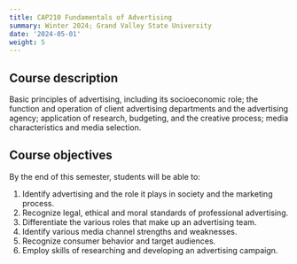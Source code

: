 ```yaml
---
title: CAP210 Fundamentals of Advertising
summary: Winter 2024; Grand Valley State University
date: '2024-05-01'
weight: 5
---
```


## Course description

Basic principles of advertising, including its socioeconomic role; the function and operation of client advertising departments and the advertising agency; application of research, budgeting, and the creative process; media characteristics and media selection.

## Course objectives

By the end of this semester, students will be able to:
1.	Identify advertising and the role it plays in society and the marketing process.
2.  Recognize legal, ethical and moral standards of professional advertising.
3.	Differentiate the various roles that make up an advertising team.
4.	Identify various media channel strengths and weaknesses.
5.	Recognize consumer behavior and target audiences.
6.	Employ skills of researching and developing an advertising campaign.
